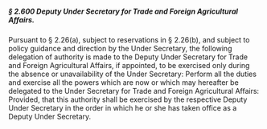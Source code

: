 ##### § 2.600 Deputy Under Secretary for Trade and Foreign Agricultural Affairs. #####

Pursuant to § 2.26(a), subject to reservations in § 2.26(b), and subject to policy guidance and direction by the Under Secretary, the following delegation of authority is made to the Deputy Under Secretary for Trade and Foreign Agricultural Affairs, if appointed, to be exercised only during the absence or unavailability of the Under Secretary: Perform all the duties and exercise all the powers which are now or which may hereafter be delegated to the Under Secretary for Trade and Foreign Agricultural Affairs: Provided, that this authority shall be exercised by the respective Deputy Under Secretary in the order in which he or she has taken office as a Deputy Under Secretary.